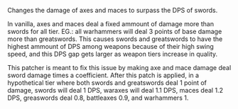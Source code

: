 Changes the damage of axes and maces to surpass the DPS of swords.

In vanilla, axes and maces deal a fixed ammount of damage more than swords for all tier. EG.: all warhammers will deal 3 points of base damage more than greatswords.
This causes swords and greatswords to have the highest ammount of DPS among weapons because of their high swing speed, and this DPS gap gets larger as weapon tiers increase in quality.

This patcher is meant to fix this issue by making axe and mace damage deal sword damage times a coefficient. After this patch is applied, in a hypothetical tier where both swords and greatswords deal 1 point of damage, swords will deal 1 DPS, waraxes will deal 1.1 DPS, maces deal 1.2 DPS, greaswords deal 0.8, battleaxes 0.9, and warhammers 1.
